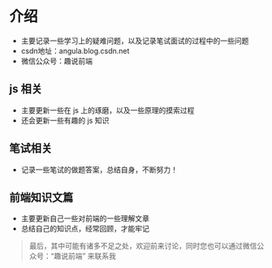 <!--
 * @Author: angula
 * @Date: 2020-09-07 10:08:26
 * @LastEditTime: 2020-09-09 16:08:56
 * @FilePath: \JS\study\README.md
-->

# 介绍

- 主要记录一些学习上的疑难问题，以及记录笔试面试的过程中的一些问题
- csdn地址：angula.blog.csdn.net
- 微信公众号：趣说前端

## js 相关

- 主要更新一些在 js 上的琢磨，以及一些原理的摸索过程
- 还会更新一些有趣的 js 知识

## 笔试相关

- 记录一些笔试的做题答案，总结自身，不断努力！

## 前端知识文篇

- 主要更新自己一些对前端的一些理解文章
- 总结自己的知识点，经常回顾，才能牢记

> 最后，其中可能有诸多不足之处，欢迎前来讨论，同时您也可以通过微信公众号：“趣说前端” 来联系我
